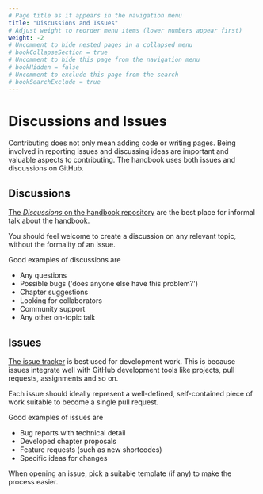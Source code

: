 ```yaml
---
# Page title as it appears in the navigation menu
title: "Discussions and Issues"
# Adjust weight to reorder menu items (lower numbers appear first)
weight: -2
# Uncomment to hide nested pages in a collapsed menu
# bookCollapseSection = true
# Uncomment to hide this page from the navigation menu
# bookHidden = false
# Uncomment to exclude this page from the search
# bookSearchExclude = true
---
```


# Discussions and Issues

Contributing does not only mean adding code or writing pages.
Being involved in reporting issues and discussing ideas are important and valuable aspects to contributing.
The handbook uses both issues and discussions on GitHub.

## Discussions

[The *Discussions* on the handbook repository](https://github.com/alan-turing-institute/REG-handbook/discussions) are the best place for informal talk about the handbook.

You should feel welcome to create a discussion on any relevant topic, without the formality of an issue.

Good examples of discussions are

- Any questions
- Possible bugs ('does anyone else have this problem?')
- Chapter suggestions
- Looking for collaborators
- Community support
- Any other on-topic talk

## Issues

[The issue tracker](https://github.com/alan-turing-institute/REG-handbook/issues) is best used for development work.
This is because issues integrate well with GitHub development tools like projects, pull requests, assignments and so on.

Each issue should ideally represent a well-defined, self-contained piece of work suitable to become a single pull request.

Good examples of issues are

- Bug reports with technical detail
- Developed chapter proposals
- Feature requests (such as new shortcodes)
- Specific ideas for changes

When opening an issue, pick a suitable template (if any) to make the process easier.
